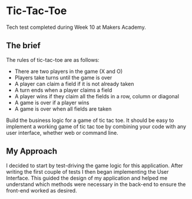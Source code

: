 # Tic-Tac-Toe

Tech test completed during Week 10 at Makers Academy.

## The brief

The rules of tic-tac-toe are as follows:

* There are two players in the game (X and O)
* Players take turns until the game is over
* A player can claim a field if it is not already taken
* A turn ends when a player claims a field
* A player wins if they claim all the fields in a row, column or diagonal
* A game is over if a player wins
* A game is over when all fields are taken

Build the business logic for a game of tic tac toe. It should be easy to implement a working game of tic tac toe by combining your code with any user interface, whether web or command line.


## My Approach

I decided to start by test-driving the game logic for this application. After writing the first couple of tests I then began implementing the User Interface. This guided the design of my application and helped me understand which methods were necessary in the back-end to ensure the front-end worked as desired.

